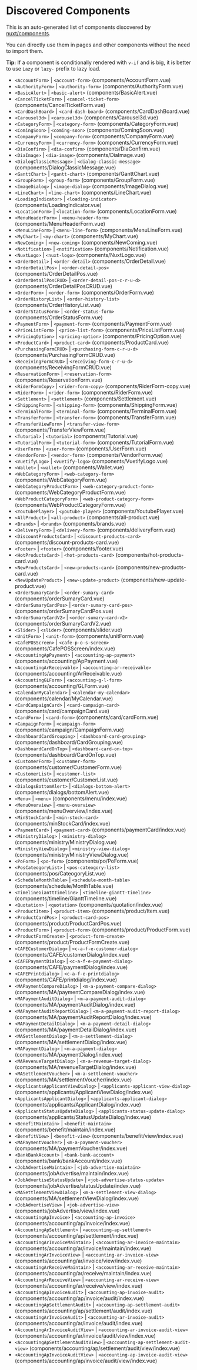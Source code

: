 # Discovered Components

This is an auto-generated list of components discovered by [nuxt/components](https://github.com/nuxt/components).

You can directly use them in pages and other components without the need to import them.

**Tip:** If a component is conditionally rendered with `v-if` and is big, it is better to use `Lazy` or `lazy-` prefix to lazy load.

- `<AccountForm>` | `<account-form>` (components/AccountForm.vue)
- `<AuthorityForm>` | `<authority-form>` (components/AuthorityForm.vue)
- `<BasicAlert>` | `<basic-alert>` (components/BasicAlert.vue)
- `<CancelTicketForm>` | `<cancel-ticket-form>` (components/CancelTicketForm.vue)
- `<CardDashBoard>` | `<card-dash-board>` (components/CardDashBoard.vue)
- `<Carousel3d>` | `<carousel3d>` (components/Carousel3d.vue)
- `<CategoryForm>` | `<category-form>` (components/CategoryForm.vue)
- `<ComingSoon>` | `<coming-soon>` (components/ComingSoon.vue)
- `<CompanyForm>` | `<company-form>` (components/CompanyForm.vue)
- `<CurrencyForm>` | `<currency-form>` (components/CurrencyForm.vue)
- `<DiaConfirm>` | `<dia-confirm>` (components/DiaConfirm.vue)
- `<DiaImage>` | `<dia-image>` (components/DiaImage.vue)
- `<DialogClassicMessage>` | `<dialog-classic-message>` (components/DialogClassicMessage.vue)
- `<GanttChart>` | `<gantt-chart>` (components/GanttChart.vue)
- `<GroupForm>` | `<group-form>` (components/GroupForm.vue)
- `<ImageDialog>` | `<image-dialog>` (components/ImageDialog.vue)
- `<LineChart>` | `<line-chart>` (components/LineChart.vue)
- `<LoadingIndicator>` | `<loading-indicator>` (components/LoadingIndicator.vue)
- `<LocationForm>` | `<location-form>` (components/LocationForm.vue)
- `<MenuHeaderForm>` | `<menu-header-form>` (components/MenuHeaderForm.vue)
- `<MenuLineForm>` | `<menu-line-form>` (components/MenuLineForm.vue)
- `<MyChart>` | `<my-chart>` (components/MyChart.vue)
- `<NewComing>` | `<new-coming>` (components/NewComing.vue)
- `<Notification>` | `<notification>` (components/Notification.vue)
- `<NuxtLogo>` | `<nuxt-logo>` (components/NuxtLogo.vue)
- `<OrderDetail>` | `<order-detail>` (components/OrderDetail.vue)
- `<OrderDetailPos>` | `<order-detail-pos>` (components/OrderDetailPos.vue)
- `<OrderDetailPosCRUD>` | `<order-detail-pos-c-r-u-d>` (components/OrderDetailPosCRUD.vue)
- `<OrderForm>` | `<order-form>` (components/OrderForm.vue)
- `<OrderHistoryList>` | `<order-history-list>` (components/OrderHistoryList.vue)
- `<OrderStatusForm>` | `<order-status-form>` (components/OrderStatusForm.vue)
- `<PaymentForm>` | `<payment-form>` (components/PaymentForm.vue)
- `<PriceListForm>` | `<price-list-form>` (components/PriceListForm.vue)
- `<PricingOption>` | `<pricing-option>` (components/PricingOption.vue)
- `<ProductCard>` | `<product-card>` (components/ProductCard.vue)
- `<PurchasingFormCRUD>` | `<purchasing-form-c-r-u-d>` (components/PurchasingFormCRUD.vue)
- `<ReceivingFormCRUD>` | `<receiving-form-c-r-u-d>` (components/ReceivingFormCRUD.vue)
- `<ReservationForm>` | `<reservation-form>` (components/ReservationForm.vue)
- `<RiderFormCopy>` | `<rider-form-copy>` (components/RiderForm-copy.vue)
- `<RiderForm>` | `<rider-form>` (components/RiderForm.vue)
- `<Settlement>` | `<settlement>` (components/Settlement.vue)
- `<ShippingForm>` | `<shipping-form>` (components/ShippingForm.vue)
- `<TerminalForm>` | `<terminal-form>` (components/TerminalForm.vue)
- `<TransferForm>` | `<transfer-form>` (components/TransferForm.vue)
- `<TransferViewForm>` | `<transfer-view-form>` (components/TransferViewForm.vue)
- `<Tutorial>` | `<tutorial>` (components/Tutorial.vue)
- `<TutorialForm>` | `<tutorial-form>` (components/TutorialForm.vue)
- `<UserForm>` | `<user-form>` (components/UserForm.vue)
- `<VendorForm>` | `<vendor-form>` (components/VendorForm.vue)
- `<VuetifyLogo>` | `<vuetify-logo>` (components/VuetifyLogo.vue)
- `<Wallet>` | `<wallet>` (components/Wallet.vue)
- `<WebCategoryForm>` | `<web-category-form>` (components/WebCategoryForm.vue)
- `<WebCategoryProductForm>` | `<web-category-product-form>` (components/WebCategoryProductForm.vue)
- `<WebProductCategoryForm>` | `<web-product-category-form>` (components/WebProductCategoryForm.vue)
- `<YoutubePlayer>` | `<youtube-player>` (components/YoutubePlayer.vue)
- `<AllProduct>` | `<all-product>` (components/all-product.vue)
- `<Brands>` | `<brands>` (components/brands.vue)
- `<DeliveryForm>` | `<delivery-form>` (components/deliveryForm.vue)
- `<DiscountProductsCard>` | `<discount-products-card>` (components/discount-products-card.vue)
- `<Footer>` | `<footer>` (components/footer.vue)
- `<HotProductsCard>` | `<hot-products-card>` (components/hot-products-card.vue)
- `<NewProductsCard>` | `<new-products-card>` (components/new-products-card.vue)
- `<NewUpdateProduct>` | `<new-update-product>` (components/new-update-product.vue)
- `<OrderSumaryCard>` | `<order-sumary-card>` (components/orderSumaryCard.vue)
- `<OrderSumaryCardPos>` | `<order-sumary-card-pos>` (components/orderSumaryCardPos.vue)
- `<OrderSumaryCardV2>` | `<order-sumary-card-v2>` (components/orderSumaryCardV2.vue)
- `<Slider>` | `<slider>` (components/slider.vue)
- `<UnitForm>` | `<unit-form>` (components/unitForm.vue)
- `<CafePOSScreen>` | `<cafe-p-o-s-screen>` (components/CafePOSScreen/index.vue)
- `<AccountingApPayment>` | `<accounting-ap-payment>` (components/accounting/ApPayment.vue)
- `<AccountingArReceivable>` | `<accounting-ar-receivable>` (components/accounting/ArReceivable.vue)
- `<AccountingGLForm>` | `<accounting-g-l-form>` (components/accounting/GLForm.vue)
- `<CalendarMyCalendar>` | `<calendar-my-calendar>` (components/calendar/MyCalendar.vue)
- `<CardCampaignCard>` | `<card-campaign-card>` (components/card/campaignCard.vue)
- `<CardForm>` | `<card-form>` (components/card/cardForm.vue)
- `<CampaignForm>` | `<campaign-form>` (components/campaign/CampaignForm.vue)
- `<DashboardCardGrouping>` | `<dashboard-card-grouping>` (components/dashboard/CardGrouping.vue)
- `<DashboardCardOnTop>` | `<dashboard-card-on-top>` (components/dashboard/CardOnTop.vue)
- `<CustomerForm>` | `<customer-form>` (components/customer/CustomerForm.vue)
- `<CustomerList>` | `<customer-list>` (components/customer/CustomerList.vue)
- `<DialogsBottomAlert>` | `<dialogs-bottom-alert>` (components/dialogs/bottomAlert.vue)
- `<Menu>` | `<menu>` (components/menu/index.vue)
- `<MenuOverview>` | `<menu-overview>` (components/menuOverview/index.vue)
- `<MinStockCard>` | `<min-stock-card>` (components/minStockCard/index.vue)
- `<PaymentCard>` | `<payment-card>` (components/paymentCard/index.vue)
- `<MinistryDialog>` | `<ministry-dialog>` (components/ministry/MinistryDialog.vue)
- `<MinistryViewDialog>` | `<ministry-view-dialog>` (components/ministry/MinistryViewDialog.vue)
- `<PoForm>` | `<po-form>` (components/po/PoForm.vue)
- `<PosCateogoryList>` | `<pos-cateogory-list>` (components/pos/CateogoryList.vue)
- `<ScheduleMonthTable>` | `<schedule-month-table>` (components/schedule/MonthTable.vue)
- `<TimelineGianttTimeline>` | `<timeline-giantt-timeline>` (components/timeline/GianttTimeline.vue)
- `<Quotation>` | `<quotation>` (components/quotation/index.vue)
- `<ProductItem>` | `<product-item>` (components/product/Item.vue)
- `<ProductCardPos>` | `<product-card-pos>` (components/product/ProductCardPos.vue)
- `<ProductForm>` | `<product-form>` (components/product/ProductForm.vue)
- `<ProductFormCreate>` | `<product-form-create>` (components/product/ProductFormCreate.vue)
- `<CAFECustomerDialog>` | `<c-a-f-e-customer-dialog>` (components/CAFE/customerDialog/index.vue)
- `<CAFEPaymentDialog>` | `<c-a-f-e-payment-dialog>` (components/CAFE/paymentDialog/index.vue)
- `<CAFEPrintdialog>` | `<c-a-f-e-printdialog>` (components/CAFE/printdialog/index.vue)
- `<MAPaymentCompareDialog>` | `<m-a-payment-compare-dialog>` (components/MA/paymentCompareDialog/index.vue)
- `<MAPaymentAuditDialog>` | `<m-a-payment-audit-dialog>` (components/MA/paymentAuditDialog/index.vue)
- `<MAPaymentAuditReportDialog>` | `<m-a-payment-audit-report-dialog>` (components/MA/paymentAuditReportDialog/index.vue)
- `<MAPaymentDetailDialog>` | `<m-a-payment-detail-dialog>` (components/MA/paymentDetailDialog/index.vue)
- `<MASettlementDialog>` | `<m-a-settlement-dialog>` (components/MA/settlementDialog/index.vue)
- `<MAPaymentDialog>` | `<m-a-payment-dialog>` (components/MA/paymentDialog/index.vue)
- `<MARevenueTargetDialog>` | `<m-a-revenue-target-dialog>` (components/MA/revenueTargetDialog/index.vue)
- `<MASettlementVoucher>` | `<m-a-settlement-voucher>` (components/MA/settlementVoucher/index.vue)
- `<ApplicantsApplicantViewDialog>` | `<applicants-applicant-view-dialog>` (components/applicants/ApplicantViewDialog/index.vue)
- `<ApplicantsApplicantDialog>` | `<applicants-applicant-dialog>` (components/applicants/ApplicantDialog/index.vue)
- `<ApplicantsStatusUpdateDialog>` | `<applicants-status-update-dialog>` (components/applicants/StatusUpdateDialog/index.vue)
- `<BenefitMaintain>` | `<benefit-maintain>` (components/benefit/maintain/index.vue)
- `<BenefitView>` | `<benefit-view>` (components/benefit/view/index.vue)
- `<MAPaymentVoucher>` | `<m-a-payment-voucher>` (components/MA/paymentVoucher/index.vue)
- `<BankBankAccount>` | `<bank-bank-account>` (components/bank/bankAccount/index.vue)
- `<JobAdvertiseMaintain>` | `<job-advertise-maintain>` (components/jobAdvertise/maintain/index.vue)
- `<JobAdvertiseStatusUpdate>` | `<job-advertise-status-update>` (components/jobAdvertise/statusUpdate/index.vue)
- `<MASettlementViewDialog>` | `<m-a-settlement-view-dialog>` (components/MA/settlementViewDialog/index.vue)
- `<JobAdvertiseView>` | `<job-advertise-view>` (components/jobAdvertise/view/index.vue)
- `<AccountingApInvoice>` | `<accounting-ap-invoice>` (components/accounting/ap/invoice/index.vue)
- `<AccountingApSettlement>` | `<accounting-ap-settlement>` (components/accounting/ap/settlement/index.vue)
- `<AccountingArInvoiceMaintain>` | `<accounting-ar-invoice-maintain>` (components/accounting/ar/invoice/maintain/index.vue)
- `<AccountingArInvoiceView>` | `<accounting-ar-invoice-view>` (components/accounting/ar/invoice/view/index.vue)
- `<AccountingArReceiveMaintain>` | `<accounting-ar-receive-maintain>` (components/accounting/ar/receive/maintain/index.vue)
- `<AccountingArReceiveView>` | `<accounting-ar-receive-view>` (components/accounting/ar/receive/view/index.vue)
- `<AccountingApInvoiceAudit>` | `<accounting-ap-invoice-audit>` (components/accounting/ap/invoice/audit/index.vue)
- `<AccountingApSettlementAudit>` | `<accounting-ap-settlement-audit>` (components/accounting/ap/settlement/audit/index.vue)
- `<AccountingArInvoiceAudit>` | `<accounting-ar-invoice-audit>` (components/accounting/ar/invoice/audit/index.vue)
- `<AccountingArInvoiceAuditView>` | `<accounting-ar-invoice-audit-view>` (components/accounting/ar/invoice/audit/view/index.vue)
- `<AccountingApSettlementAuditView>` | `<accounting-ap-settlement-audit-view>` (components/accounting/ap/settlement/audit/view/index.vue)
- `<AccountingApInvoiceAuditView>` | `<accounting-ap-invoice-audit-view>` (components/accounting/ap/invoice/audit/view/index.vue)
